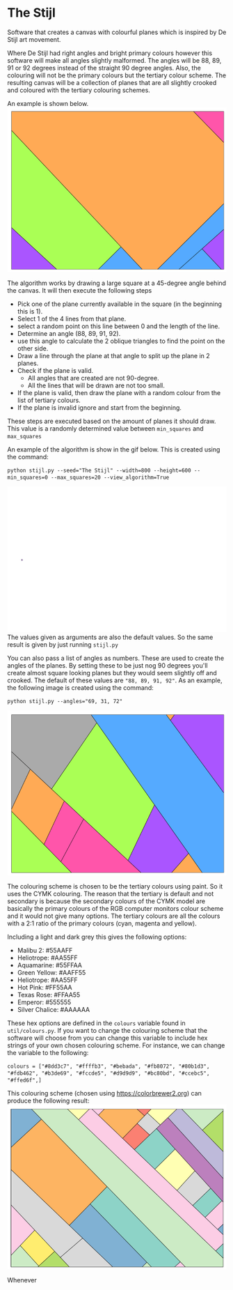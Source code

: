 # The Stijl


Software that creates a canvas with colourful planes which is inspired by De Stijl art movement. 

Where De Stijl had right angles and bright primary colours however this software will make all angles slightly malformed. The angles will be 88, 89, 91 or 92 degrees instead of the straight 90 degree angles. Also, the colouring will not be the primary colours but the tertiary colour scheme. The resulting canvas will be a collection of planes that are all slightly crooked and coloured with the tertiary colouring schemes.

An example is shown below. 
![The Stijl image example](example_images/example_regular.png)

The algorithm works by drawing a large square at a 45-degree angle behind the canvas. It will then execute the following steps   
- Pick one of the plane currently available in the square (in the beginning this is 1). 
- Select 1 of the 4 lines from that plane.
- select a random point on this line between 0 and the length of the line.
- Determine an angle (88, 89, 91, 92).
- use this angle to calculate the 2 oblique triangles to find the point on the other side.
- Draw a line through the plane at that angle to split up the plane in 2 planes.
- Check if the plane is valid.
  - All angles that are created are not 90-degree.
  - All the lines that will be drawn are not too small.
- If the plane is valid, then draw the plane with a random colour from the list of tertiary colours.
- If the plane is invalid ignore and start from the beginning.

These steps are executed based on the amount of planes it should draw. This value is a randomly determined value between `min_squares` and `max_squares` 

An example of the algorithm is show in the gif below. This is created using the command:
```commandline
python stijl.py --seed="The Stijl" --width=800 --height=600 --min_squares=0 --max_squares=20 --view_algorithm=True
```
![The Stijl gif example](example_images/example_gif.gif)
The values given as arguments are also the default values. So the same result is given by just running `stijl.py`

You can also pass a list of angles as numbers. These are used to create the angles of the planes. By setting these to be just nog 90 degrees you'll create almost square looking planes but they would seem slightly off and crooked. The default of these values are `"88, 89, 91, 92"`.
As an example, the following image is created using the command:
```commandline
python stijl.py --angles="69, 31, 72"
```
![The Stijl image angle_example](example_images/example_angles.png)

The colouring scheme is chosen to be the tertiary colours using paint. So it uses the CYMK colouring. The reason that the tertiary is default and not secondary is because the secondary colours of the CYMK model are basically the primary colours of the RGB computer monitors colour scheme and it would not give many options. The tertiary colours are all the colours with a 2:1 ratio of the primary colours (cyan, magenta and yellow).

Including a light and dark grey this gives the following options:
- Malibu 2: #55AAFF
- Heliotrope: #AA55FF
- Aquamarine: #55FFAA
- Green Yellow: #AAFF55
- Heliotrope: #AA55FF
- Hot Pink: #FF55AA
- Texas Rose: #FFAA55
- Emperor: #555555
- Silver Chalice: #AAAAAA

These hex options are defined in the `colours` variable found in `util/colours.py`. If you want to change the colouring scheme that the software will choose from you can change this variable to include hex strings of your own chosen colouring scheme. For instance, we can change the variable to the following:
```
colours = ["#8dd3c7", "#ffffb3", "#bebada", "#fb8072", "#80b1d3", "#fdb462", "#b3de69", "#fccde5", "#d9d9d9", "#bc80bd", "#ccebc5", "#ffed6f",]
```
This colouring scheme (chosen using https://colorbrewer2.org) can produce the following result:
![The Stijl image colouring_example](example_images/example_colouring.png)

Whenever 